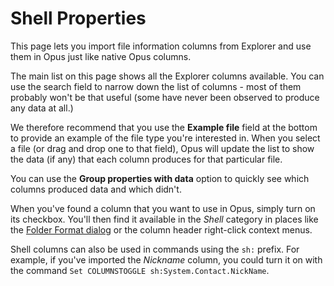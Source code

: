 # Shell Properties

This page lets you import file information columns from Explorer and use them in Opus just like native Opus columns.

The main list on this page shows all the Explorer columns available. You can use the search field to narrow down the list of columns - most of them probably won't be that useful (some have never been observed to produce any data at all.)

We therefore recommend that you use the **Example file** field at the bottom to provide an example of the file type you're interested in. When you select a file (or drag and drop one to that field), Opus will update the list to show the data (if any) that each column produces for that particular file.

You can use the **Group properties with data** option to quickly see which columns produced data and which didn't.

When you've found a column that you want to use in Opus, simply turn on its checkbox. You'll then find it available in the *Shell* category in places like the [Folder Format dialog](/Manual/basic_concepts/folder_options/README.md) or the column header right-click context menus.

Shell columns can also be used in commands using the `sh:` prefix. For example, if you've imported the *Nickname* column, you could turn it on with the command <nobr>`Set COLUMNSTOGGLE sh:System.Contact.NickName`</nobr>.
